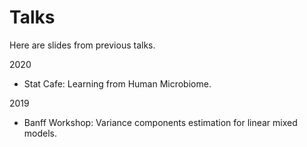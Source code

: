 # Talks

Here are slides from previous talks.

2020

* Stat Cafe: Learning from Human Microbiome.

2019

* Banff Workshop: Variance components estimation for linear mixed models. 
